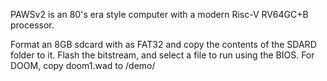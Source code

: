 PAWSv2 is an 80's era style computer with a modern Risc-V RV64GC+B processor.

Format an 8GB sdcard with as FAT32 and copy the contents of the SDARD folder to it. Flash the bitstream, and select a file to run using the BIOS. For DOOM, copy doom1.wad to /demo/
